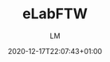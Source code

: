 ---
title: "eLabFTW"
images: # Create a folder in /static/images/tools that has the same name as this current markdown file and place the images there. We only need the file name here. If this is not clear, please refer to existing tools as references.
  - path: screen-1.jpg
  - path: screen-2.jpg
  - path: screen-3.jpg
  - path: screen-4.jpg
  - path: screen-5.jpg
  - path: screen-6.jpg
  - path: screen-7.jpg
  - path: screen-8.jpg
  - path: screen-9.jpg
  - path: screen-10.jpg
  - path: screen-11.jpg
  - path: screen-12.jpg
categories:
  - "Project Management"
tags:
  - "Note-taking"
  - "Data Management"
  - "Regulation"
  - "Tools"
links:
  - name: elabftw
    link: https://www.elabftw.net/
  - name: github
    link: https://github.com/elabftw/elabftw#readme
summary: "A free and open source electronic lab notebook designed by researchers, for researchers, with usability in mind."
features:
  - Open source and free
  - Notebooks with math support
  - Draw diagrams within editor
  - Project management
platforms:
  - "Web"
fields:
  - "General and Interdisciplinary"
plans:
  - name:
    description:
makers: # the makers of the tool
  - name:
    description:
author: LM   # the person who submitted this tool to KausalFlow
date: 2020-12-17T22:07:43+01:00
draft: false
---